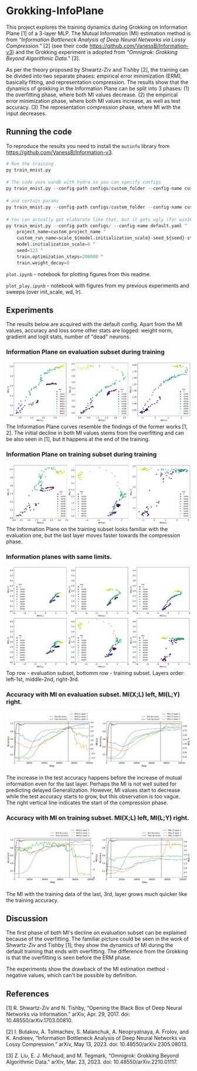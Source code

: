 # Grokking-InfoPlane

This project explores the training dynamics during Grokking on Information Plane [1] of a 3-layer MLP. The Mutual Information (MI) estimation method is from *“Information Bottleneck Analysis of Deep Neural Networks via Lossy Compression.”* [2] (see their code https://github.com/VanessB/Information-v3) and the Grokking experiment is adopted from *“Omnigrok: Grokking Beyond Algorithmic Data.”* [3].

As per the theory proposed by Shwartz-Ziv and Tishby [2], the training can be divided into two separate phases: empirical error minimization (ERM), basically fitting, and representation compression. The results show that the dynamics of grokking in the Information Plane can be split into 3 phases: (1) the overfitting phase, where both MI values decrease. (2) the empirical error minimization phase, where both MI values increase, as well as test accuracy. (3) The representation compression phase, where MI with the input decreases.

## Running the code

To reproduce the results you need to install the `mutinfo` library from https://github.com/VanessB/Information-v3.

```python
# Run the training
py train_mnist.py

# The code uses wandb with hydra so you can specify configs
py train_mnist.py --config-path configs/custom_folder --config-name custom_config.yaml

# and certain params 
py train_mnist.py --config-path configs/custom_folder --config-name custom_config.yaml  model.initialization_scale=6

# You can actually get elaborate like that, but it gets ugly (for win10 cmd)
py train_mnist.py --config-path configs/ --config-name default.yaml ^
    project_name=custom_project_name ^
    custom_run_name=scale_${model.initialization_scale}-seed_${seed}-steps_${train.optimization_steps}-wd_${train.weight_decay}^
    model.initialization_scale=6 ^
    seed=123 ^
    train.optimization_steps=200000 ^
    train.weight_decay=0
```

`plot.ipynb` - notebook for plotting figures from this readme.

`plot_play.ipynb` - notebook with figures from my previous experiments and sweeps (over init_scale, wd, lr).

## Experiments 
The results below are acquired with the default config. Apart from the MI values, accuracy and loss some other stats are logged: weight norm, gradient and logit stats, number of "dead" neurons.



### Information Plane on evaluation subset during training
![f1](images/mi-eval.png)
The Information Plane curves resemble the findings of the former works [1, 2]. The initial decline in both MI values stems from the overfitting and can be also seen in [1], but it happens at the end of the training. 

### Information Plane on training subset during training
![f2](images/mi-train.png)
The Information Plane on the training subset looks familiar with the evaluation one, but the last layer moves faster towards the compression phase.

### Information planes with same limits.
![f3](images/mi-scaled.png)
Top row - evaluation subset, bottomm row - training subset. Layers order: left-1st, middle-2nd, right-3rd.

### Accuracy with MI on evaluation subset. MI(X;L) left, MI(L;Y) right.
![f4](images/acc-mi-eval.png)

The increase in the test accuracy happens before the increase of mutual information even for the last layer. Perhaps the MI is not well suited for predicting delayed Generalization. However, MI values start to decrease while the test accuracy starts to grow, but this observation is too vague. The right vertical line indicates the start of the compression phase.

### Accuracy with MI on training subset. MI(X;L) left, MI(L;Y) right.
![f5](images/acc-mi-train.png)

The MI with the training data of the last, 3rd, layer grows much quicker like the training accuracy.

## Discussion

The first phase of both MI's decline on evaluation subset can be explained because of the overfitting. The familiar picture could be seen in the work of Shwartz-Ziv and Tishby [1]; they show the dynamics of MI during the default training that ends with overfitting. The difference from the Grokking is that the overfitting is seen before the ERM phase.

The experiments show the drawback of the MI estimation method - negative values, which can't be possible by definition.

## References
[1] R. Shwartz-Ziv and N. Tishby, “Opening the Black Box of Deep Neural Networks via Information.” arXiv, Apr. 29, 2017. doi: 10.48550/arXiv.1703.00810.

[2] I. Butakov, A. Tolmachev, S. Malanchuk, A. Neopryatnaya, A. Frolov, and K. Andreev, “Information Bottleneck Analysis of Deep Neural Networks via Lossy Compression.” arXiv, May 13, 2023. doi: 10.48550/arXiv.2305.08013.

[3] Z. Liu, E. J. Michaud, and M. Tegmark, “Omnigrok: Grokking Beyond Algorithmic Data.” arXiv, Mar. 23, 2023. doi: 10.48550/arXiv.2210.01117.
